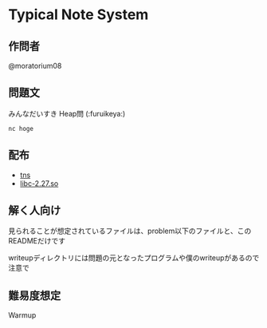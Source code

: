 # Typical Note System

## 作問者

@moratorium08

## 問題文

みんなだいすき Heap問 (:furuikeya:)

```
nc hoge
```

## 配布

* [tns](problem/warmup)
* [libc-2.27.so](problem/libc-2.27.so)

## 解く人向け

見られることが想定されているファイルは、problem以下のファイルと、このREADMEだけです

writeupディレクトリには問題の元となったプログラムや僕のwriteupがあるので注意で

## 難易度想定

Warmup
